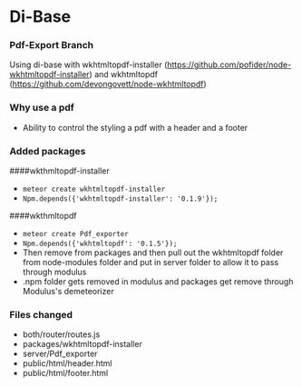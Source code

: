 # Di-Base

### Pdf-Export Branch
Using di-base with wkhtmltopdf-installer (https://github.com/pofider/node-wkhtmltopdf-installer) and wkhtmltopdf (https://github.com/devongovett/node-wkhtmltopdf)

### Why use a pdf
 - Ability to control the styling a pdf with a header and a footer

### Added packages

####wkthmltopdf-installer
 - `meteor create wkhtmltopdf-installer`
 - `Npm.depends({'wkhtmltopdf-installer': '0.1.9'});`

####wkthmltopdf
- `meteor create Pdf_exporter`
- `Npm.depends({'wkhtmltopdf': '0.1.5'});`
- Then remove from packages and then pull out the wkhtmltopdf folder from node-modules folder and put in server folder to allow it to pass through modulus
- .npm folder gets removed in modulus and packages get remove through Modulus's demeteorizer


### Files changed
 - both/router/routes.js
 - packages/wkhtmltopdf-installer
 - server/Pdf_exporter
 - public/html/header.html
 - public/html/footer.html
